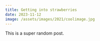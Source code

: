 ```yaml
---
title: Getting into strawberries
date: 2023-11-12
image: /assets/images/2021/coolimage.jpg
---
```


This is a super random post.

